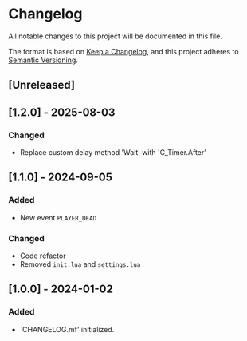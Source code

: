 # Changelog

All notable changes to this project will be documented in this file.

The format is based on [Keep a Changelog](https://keepachangelog.com/en/1.0.0/),
and this project adheres to [Semantic Versioning](https://semver.org/spec/v2.0.0.html).

## [Unreleased]

## [1.2.0] - 2025-08-03

### Changed

-   Replace custom delay method 'Wait' with 'C_Timer.After'

## [1.1.0] - 2024-09-05

### Added

-   New event `PLAYER_DEAD`

### Changed

-   Code refactor
-   Removed `init.lua` and `settings.lua`

## [1.0.0] - 2024-01-02

### Added

- `CHANGELOG.mf' initialized.
